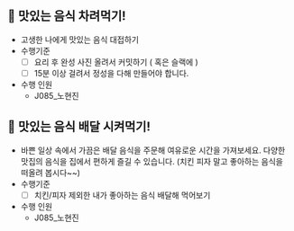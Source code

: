 ## 🍳 맛있는 음식 차려먹기!

- 고생한 나에게 맛있는 음식 대접하기
- 수행기준
  - [ ] 요리 후 완성 사진 올려서 커밋하기 ( 혹은 슬랙에 )
  - [ ] 15분 이상 걸려서 정성을 다해 만들어야 합니다.
- 수행 인원
  - J085\_노현진

## 🛵 맛있는 음식 배달 시켜먹기!

- 바쁜 일상 속에서 가끔은 배달 음식을 주문해 여유로운 시간을 가져보세요. 다양한 맛집의 음식을 집에서 편하게 즐길 수 있습니다. (치킨 피자 말고 좋아하는 음식을 떠올려 봅시다~~)
- 수행기준
  - [ ] 치킨/피자 제외한 내가 좋아하는 음식 배달해 먹어보기
- 수행 인원
  - J085\_노현진
